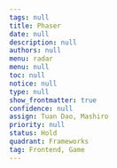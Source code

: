 ```yaml
---
tags: null
title: Phaser
date: null
description: null
authors: null
menu: radar
menu: null
toc: null
notice: null
type: null
show_frontmatter: true
confidence: null
assign: Tuan Dao, Mashiro
priority: null
status: Hold
quadrant: Frameworks
tag: Frontend, Game
---
```


